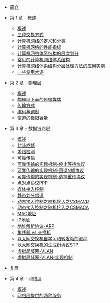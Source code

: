 - [简介](/)

- 第 1 章 - 概述
  - [概述](/docs/1/1-概述.md)
  - [三种交换方式](/docs/1/2-三种交换方式.md)
  - [计算机网络的定义和分类](/docs/1/3-计算机网络的定义和分类.md)
  - [计算机网络的性能指标](/docs/1/4-计算机网络的性能指标.md)
  - [计算机网络体系结构的层次划分](/docs/1/5-计算机网络体系结构的层次划分.md)
  - [常见的计算机网络体系结构](/docs/1/6-常见的计算机网络体系结构.md)
  - [计算机网络体系结构分层处理方法的应用实例](/docs/1/7-计算机网络体系结构分层处理方法的应用实例.md)
  - [一些专用术语](/docs/1/8-一些专用术语.md)

- 第 2 章 - 物理层
  - [概述](/docs/2/1-概述.md)
  - [物理层下面的传输媒体](/docs/2/2-物理层下面的传输媒体.md)
  - [传输方式](/docs/2/3-传输方式.md)
  - [编码与调制](/docs/2/4-编码与调制.md)
  - [信道的极限容量](/docs/2/5-信道的极限容量.md)

- 第 3 章 - 数据链路层
  - [概述](/docs/3/1-概述.md)
  - [封装成帧](/docs/3/2-封装成帧.md)
  - [差错检测](/docs/3/3-差错检测.md)
  - [可靠传输](/docs/3/4-可靠传输.md)
  - [可靠传输的实现机制-停止等待协议](/docs/3/5-可靠传输的实现机制-停止等待协议.md)
  - [可靠传输的实现机制-回退N帧协议](/docs/3/6-可靠传输的实现机制-回退N帧协议.md)
  - [可靠传输的实现机制-选择重传协议](/docs/3/7-可靠传输的实现机制-选择重传协议.md)
  - [点对点协议PPP](/docs/3/8-点对点协议PPP.md)
  - [媒体接入控制](/docs/3/9-媒体接入控制.md)
  - [静态划分信道](/docs/3/10-静态划分信道.md)
  - [动态接入控制之随机接入之CSMACD](/docs/3/11-动态接入控制之随机接入之CSMACD.md)
  - [动态接入控制之随机接入之CSMACA](/docs/3/12-动态接入控制之随机接入之CSMACA.md)
  - [MAC地址](/docs/3/13-MAC地址.md)
  - [IP地址](/docs/3/14-IP地址.md)
  - [地址解析协议-ARP](/docs/3/15-地址解析协议-ARP.md)
  - [集线器 vs 交换机](/docs/3/16-集线器vs交换机.md)
  - [以太网交换机自学习和转发帧的流程](/docs/3/17-以太网交换机自学习和转发帧的流程.md)
  - [以太网交换机的生成树协议STP](/docs/3/18-以太网交换机的生成树协议STP.md)
  - [虚拟局域网-VLAN](/docs/3/19-虚拟局域网-VLAN.md)
  - [虚拟局域网-VLAN-实现机制](/docs/3/20-虚拟局域网-VLAN-实现机制.md)

- [复盘](/docs/期中复盘总结.md)

- 第 4 章 - 网络层
  - [概述](/docs/4/1-概述.md)
  - [网络层提供的两种服务](/docs/4/2-网络层提供的两种服务.md)
